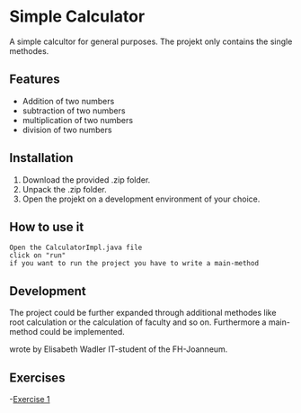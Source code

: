 # Simple Calculator
A simple calcultor for general purposes. The projekt only contains the single methodes.

## Features

- Addition of two numbers
- subtraction of two numbers
- multiplication of two numbers
- division of two numbers

## Installation

1. Download the provided .zip folder.
2. Unpack the .zip folder.
3. Open the projekt on a development environment of your choice. 

## How to use it
```
Open the CalculatorImpl.java file
click on "run"
if you want to run the project you have to write a main-method
```

## Development

The project could be further expanded through additional methodes like root calculation or the calculation of faculty and so on. 
Furthermore a main-method could be implemented.

wrote by Elisabeth Wadler IT-student of the FH-Joanneum.

## Exercises
-[Exercise 1](exercise1.md) 

